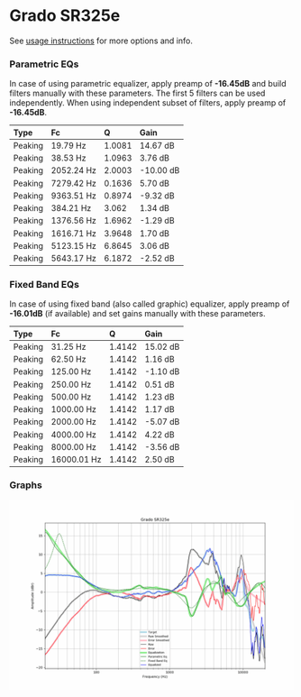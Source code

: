 # Grado SR325e
See [usage instructions](https://github.com/jaakkopasanen/AutoEq#usage) for more options and info.

### Parametric EQs
In case of using parametric equalizer, apply preamp of **-16.45dB** and build filters manually
with these parameters. The first 5 filters can be used independently.
When using independent subset of filters, apply preamp of **-16.45dB**.

| Type    | Fc         |      Q | Gain      |
|:--------|:-----------|:-------|:----------|
| Peaking | 19.79 Hz   | 1.0081 | 14.67 dB  |
| Peaking | 38.53 Hz   | 1.0963 | 3.76 dB   |
| Peaking | 2052.24 Hz | 2.0003 | -10.00 dB |
| Peaking | 7279.42 Hz | 0.1636 | 5.70 dB   |
| Peaking | 9363.51 Hz | 0.8974 | -9.32 dB  |
| Peaking | 384.21 Hz  | 3.062  | 1.34 dB   |
| Peaking | 1376.56 Hz | 1.6962 | -1.29 dB  |
| Peaking | 1616.71 Hz | 3.9648 | 1.70 dB   |
| Peaking | 5123.15 Hz | 6.8645 | 3.06 dB   |
| Peaking | 5643.17 Hz | 6.1872 | -2.52 dB  |

### Fixed Band EQs
In case of using fixed band (also called graphic) equalizer, apply preamp of **-16.01dB**
(if available) and set gains manually with these parameters.

| Type    | Fc          |      Q | Gain     |
|:--------|:------------|:-------|:---------|
| Peaking | 31.25 Hz    | 1.4142 | 15.02 dB |
| Peaking | 62.50 Hz    | 1.4142 | 1.16 dB  |
| Peaking | 125.00 Hz   | 1.4142 | -1.10 dB |
| Peaking | 250.00 Hz   | 1.4142 | 0.51 dB  |
| Peaking | 500.00 Hz   | 1.4142 | 1.23 dB  |
| Peaking | 1000.00 Hz  | 1.4142 | 1.17 dB  |
| Peaking | 2000.00 Hz  | 1.4142 | -5.07 dB |
| Peaking | 4000.00 Hz  | 1.4142 | 4.22 dB  |
| Peaking | 8000.00 Hz  | 1.4142 | -3.56 dB |
| Peaking | 16000.01 Hz | 1.4142 | 2.50 dB  |

### Graphs
![](./Grado%20SR325e.png)